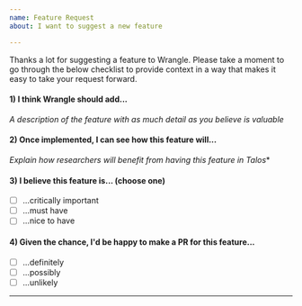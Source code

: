 ```yaml
---
name: Feature Request
about: I want to suggest a new feature

---
```


Thanks a lot for suggesting a feature to Wrangle. Please take a moment to go through the below checklist to provide context in a way that makes it easy to take your request forward.

#### 1) I think Wrangle should add...

*A description of the feature with as much detail as you believe is valuable*

#### 2) Once implemented, I can see how this feature will...

*Explain how researchers will benefit from having this feature in Talos**

#### 3) I believe this feature is... (choose one)

- [ ] ...critically important
- [ ] ...must have
- [ ] ...nice to have

#### 4) Given the chance, I'd be happy to make a PR for this feature...

- [ ] ...definitely
- [ ] ...possibly
- [ ] ...unlikely

-------------------------------------------------------------------------
